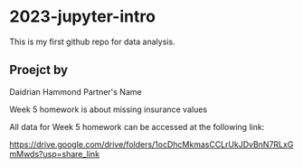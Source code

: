 # 2023-jupyter-intro

This is my first github repo for data analysis.

## Proejct by
Daidrian Hammond
Partner's Name

Week 5 homework is about missing insurance values

All data for Week 5 homework can be accessed at the following link:

https://drive.google.com/drive/folders/1ocDhcMkmasCCLrUkJDvBnN7RLxGmMwds?usp=share_link 

